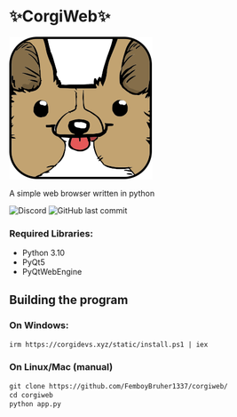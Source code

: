 ✨CorgiWeb✨
==========

![](ir.png)

A simple web browser written in python

![Discord](https://img.shields.io/discord/1058068024999034930) ![GitHub last commit](https://img.shields.io/github/last-commit/FemboyBruher1337/corgiweb)

### Required Libraries:

*   Python 3.10
*   PyQt5
*   PyQtWebEngine

## Building the program

### On Windows:

```
irm https://corgidevs.xyz/static/install.ps1 | iex
```

### On Linux/Mac (manual)

```
git clone https://github.com/FemboyBruher1337/corgiweb/
cd corgiweb
python app.py
```

